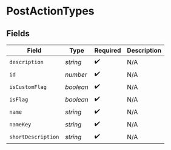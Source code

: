 # PostActionTypes


## Fields

| Field              | Type               | Required           | Description        |
| ------------------ | ------------------ | ------------------ | ------------------ |
| `description`      | *string*           | :heavy_check_mark: | N/A                |
| `id`               | *number*           | :heavy_check_mark: | N/A                |
| `isCustomFlag`     | *boolean*          | :heavy_check_mark: | N/A                |
| `isFlag`           | *boolean*          | :heavy_check_mark: | N/A                |
| `name`             | *string*           | :heavy_check_mark: | N/A                |
| `nameKey`          | *string*           | :heavy_check_mark: | N/A                |
| `shortDescription` | *string*           | :heavy_check_mark: | N/A                |